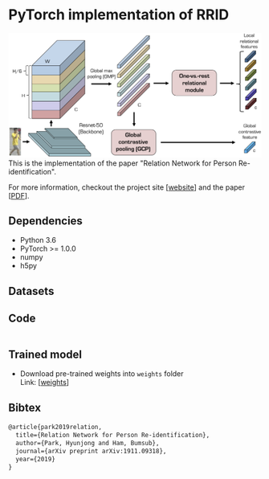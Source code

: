 # PyTorch implementation of RRID

<img src="../RRID_files/Overview.png" alt="no_image"/>
This is the implementation of the paper "Relation Network for Person Re-identification".

For more information, checkout the project site [[website](https://cvlab.yonsei.ac.kr/projects/RRID/)] and the paper [[PDF]()].

## Dependencies
* Python 3.6
* PyTorch >= 1.0.0
* numpy
* h5py

## Datasets

## Code
```bash
```

## Trained model
* Download pre-trained weights into ``weights`` folder <br>Link: [[weights]()]

## Bibtex
```
@article{park2019relation,
  title={Relation Network for Person Re-identification},
  author={Park, Hyunjong and Ham, Bumsub},
  journal={arXiv preprint arXiv:1911.09318},
  year={2019}
}
```

